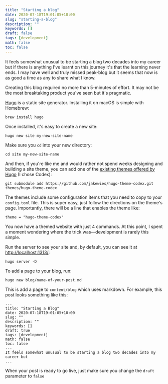 ```yaml
---
title: "Starting a blog"
date: 2020-07-18T19:01:05+10:00
slug: "starting-a-blog"
description: ""
keywords: []
draft: false
tags: [development]
math: false
toc: false
---
```

It feels somewhat unusual to be starting a blog two decades into my career but
if there is anything I've learnt on this journey it's that the learning never
ends. I may have well and truly missed peak-blog but it seems that now is as
good a time as any to share what I know.

Creating this blog required no more than 5-minutes of effort. It may not be the
most breaktaking product you've seen but it's pragmatic.

[Hugo](https://gohugo.io/) is a static site generator. Installing it on macOS is
simple with Homebrew:
```
brew install hugo
```
Once installed, it's easy to create a new site:
```
hugo new site my-new-site-name
```
Make sure you `cd` into your new directory:
```
cd site my-new-site-name
```
And then, if you're like me and would rather not spend weeks designing and
building a site theme, you can add one of the
[existing themes offered by Hugo](https://themes.gohugo.io/) (I chose Codex):
```
git submodule add https://github.com/jakewies/hugo-theme-codex.git themes/hugo-theme-codex
```

The themes include some configuration items that you need to copy to your
`config.toml` file. This is super easy, just follow the directions on the
theme's page. Importantly, there will be a line that enables the theme like:
```
theme = "hugo-theme-codex"
```

You now have a themed website with just 4 commands. At this point, I spent a
moment wondering where the trick was—development is rarely this simple.

Run the server to see your site and, by default, you can see it at
[http://localhost:1313/](http://localhost:1313/):
```
hugo server -D
```

To add a page to your blog, run:
```
hugo new blog/name-of-your-post.md
```
This is add a page to `content/blog` which uses markdown. For example, this post
looks something like this:
```
---
title: "Starting a Blog"
date: 2020-07-18T19:01:05+10:00
slug: ""
description: ""
keywords: []
draft: true
tags: [development]
math: false
toc: false
---
It feels somewhat unusual to be starting a blog two decades into my career but
...
```

When your post is ready to go live, just make sure you change the `draft`
parameter to `false`
